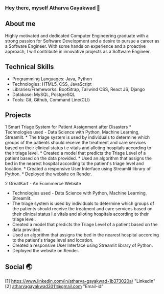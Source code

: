 ### Hey there, myself Atharva Gayakwad 👋

## About me 
Highly motivated and dedicated Computer Engineering graduate with a strong passion for Software Development and a desire to pursue a career
as a Software Engineer. With some hands on experience and a proactive approach, I will contribute in innovative projects as a Software Engineer.

## Technical Skills
  * Programming Languages: Java, Python
  * Technologies: HTML5, CSS, JavaScript
  * Libraries/Frameworks: BootStrap, Tailwind CSS, React JS, Django
  * Database: MySQL, PostgreSQL
  * Tools: Git, Github, Command Line(CLI)

## Projects
  1 Smart Triage System for Patient Assignment after Disasters
    * Technologies used - Data Science with Python, Machine Learning, Streamlit.
    * The triage system is used by individuals to determine which groups of the patients should receive the treatment and care services based on
      their clinical status i.e vitals and alloting hospitals according to their triage level.
    * Created a model that predicts the Triage Level of a patient based on the data provided.
    * Used an algorithm that assigns the bed in the nearest hospital according to the patient's triage level and location.
    * Created a responsive User Interface using Streamlit library of Python.
    * Deployed the website on Render.

2 GreatKart - An Ecommerce Website
  * Technologies used - Data Science with Python, Machine Learning, Streamlit.
  * The triage system is used by individuals to determine which groups of the patients should receive the treatment and care services based on
    their clinical status i.e vitals and alloting hospitals according to their triage level.
  * Created a model that predicts the Triage Level of a patient based on the data provided.
  * Used an algorithm that assigns the bed in the nearest hospital according to the patient's triage level and location.
  * Created a responsive User Interface using Streamlit library of Python.
  * Deployed the website on Render.

## Social 🌏
[1] https://www.linkedin.com/in/atharva-gayakwad-1b373020a/  "Linkedin"
[2] atharvagayakwad3011@gmail.com  "Email-id"
  
